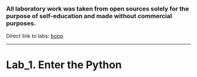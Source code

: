### All laboratory work was taken from open sources solely for the purpose of self-education and made without commercial purposes.
Direct link to labs: [boop](https://drive.google.com/file/d/0B0cL-mDbMnOjQ0tzWnRSMnNpajQ/view?resourcekey=0-k4UOrxCF-kXfd2iF-st8nw)

---

# Lab_1. Enter the Python